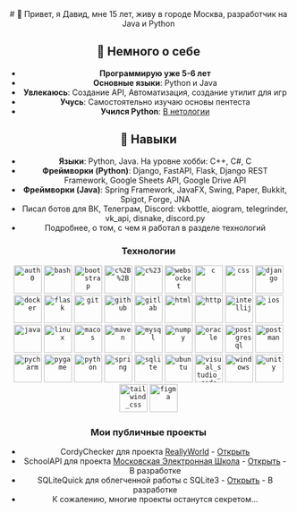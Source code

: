 <div align="center">
# 🧩 Привет, я Давид, мне 15 лет, живу в городе Москва, разработчик на Java и Python
<dev/>

## 🎯 Немного о себе
* **Программирую уже 5-6 лет**
* **Основные языки**: Python и Java
* **Увлекаюсь**: Создание API, Автоматизация, создание утилит для игр
* **Учусь**: Самостоятельно изучаю основы пентеста
* **Учился Python**: [В нетологии](https://netology.ru/programs/fullstack-python-dev)

## 💼 Навыки
* **Языки**: Python, Java. На уровне хобби: C++, C#, C
* **Фреймворки (Python)**: Django, FastAPI, Flask, Django REST Framework, Google Sheets API, Google Drive API
* **Фреймворки (Java)**: Spring Framework, JavaFX, Swing, Paper, Bukkit, Spigot, Forge, JNA
* Писал ботов для ВК, Телеграм, Discord: vkbottle, aiogram, telegrinder, vk_api, disnake, discord.py
* Подробнее, о том, с чем я работал в разделе технологий

### Технологии

<div align="center">
 	<code><img width="50" src="https://github.com/marwin1991/profile-technology-icons/blob/main/icons/auth0.png" alt="auth0" title="auth0"/></code>
	<code><img width="50" src="https://github.com/marwin1991/profile-technology-icons/blob/main/icons/bash.png" alt="bash" title="bash"/></code>
	<code><img width="50" src="https://github.com/marwin1991/profile-technology-icons/blob/main/icons/bootstrap.png" alt="bootstrap" title="bootstrap"/></code>
	<code><img width="50" src="https://github.com/marwin1991/profile-technology-icons/blob/main/icons/c%2B%2B.png" alt="c%2B%2B" title="c%2B%2B"/></code>
	<code><img width="50" src="https://github.com/marwin1991/profile-technology-icons/blob/main/icons/c%23.png" alt="c%23" title="c%23"/></code>
 	<code><img width="50" src="https://raw.githubusercontent.com/marwin1991/profile-technology-icons/refs/heads/main/icons/websocket.png" alt="websocket" title="websocket"/></code>
	<code><img width="50" src="https://github.com/marwin1991/profile-technology-icons/blob/main/icons/c.png" alt="c" title="c"/></code>
	<code><img width="50" src="https://github.com/marwin1991/profile-technology-icons/blob/main/icons/css.png" alt="css" title="css"/></code>
	<code><img width="50" src="https://github.com/marwin1991/profile-technology-icons/blob/main/icons/django.png" alt="django" title="django"/></code>
	<code><img width="50" src="https://github.com/marwin1991/profile-technology-icons/blob/main/icons/docker.png" alt="docker" title="docker"/></code>
	<code><img width="50" src="https://github.com/marwin1991/profile-technology-icons/blob/main/icons/flask.png" alt="flask" title="flask"/></code>
	<code><img width="50" src="https://github.com/marwin1991/profile-technology-icons/blob/main/icons/git.png" alt="git" title="git"/></code>
	<code><img width="50" src="https://github.com/marwin1991/profile-technology-icons/blob/main/icons/github.png" alt="github" title="github"/></code>
	<code><img width="50" src="https://github.com/marwin1991/profile-technology-icons/blob/main/icons/gitlab.png" alt="gitlab" title="gitlab"/></code>
	<code><img width="50" src="https://github.com/marwin1991/profile-technology-icons/blob/main/icons/html.png" alt="html" title="html"/></code>
	<code><img width="50" src="https://github.com/marwin1991/profile-technology-icons/blob/main/icons/http.png" alt="http" title="http"/></code>
	<code><img width="50" src="https://github.com/marwin1991/profile-technology-icons/blob/main/icons/intellij.png" alt="intellij" title="intellij"/></code>
	<code><img width="50" src="https://github.com/marwin1991/profile-technology-icons/blob/main/icons/ios.png" alt="ios" title="ios"/></code>
	<code><img width="50" src="https://github.com/marwin1991/profile-technology-icons/blob/main/icons/java.png" alt="java" title="java"/></code>
	<code><img width="50" src="https://github.com/marwin1991/profile-technology-icons/blob/main/icons/linux.png" alt="linux" title="linux"/></code>
 	<code><img width="50" src="https://github.com/marwin1991/profile-technology-icons/blob/main/icons/macos.png" alt="macos" title="macos"/></code>
  <code><img width="50" src="https://github.com/marwin1991/profile-technology-icons/blob/main/icons/maven.png" alt="maven" title="maven"/></code>
  <code><img width="50" src="https://github.com/marwin1991/profile-technology-icons/blob/main/icons/mysql.png" alt="mysql" title="mysql"/></code>
	<code><img width="50" src="https://github.com/marwin1991/profile-technology-icons/blob/main/icons/numpy.png" alt="numpy" title="numpy"/></code>
 	<code><img width="50" src="https://github.com/marwin1991/profile-technology-icons/blob/main/icons/oracle.png" alt="oracle" title="oracle"/></code>
	<code><img width="50" src="https://github.com/marwin1991/profile-technology-icons/blob/main/icons/postgresql.png" alt="postgresql" title="postgresql"/></code>
  <code><img width="50" src="https://github.com/marwin1991/profile-technology-icons/blob/main/icons/postman.png" alt="postman" title="postman"/></code>
	<code><img width="50" src="https://github.com/marwin1991/profile-technology-icons/blob/main/icons/pycharm.png" alt="pycharm" title="pycharm"/></code>
 	<code><img width="50" src="https://github.com/marwin1991/profile-technology-icons/blob/main/icons/pygame.png" alt="pygame" title="pygame"/></code>
  <code><img width="50" src="https://github.com/marwin1991/profile-technology-icons/blob/main/icons/python.png" alt="python" title="python"/></code>
  <code><img width="50" src="https://github.com/marwin1991/profile-technology-icons/blob/main/icons/spring.png" alt="spring" title="spring"/></code>
	<code><img width="50" src="https://github.com/marwin1991/profile-technology-icons/blob/main/icons/sqlite.png" alt="sqlite" title="sqlite"/></code>
 	<code><img width="50" src="https://github.com/marwin1991/profile-technology-icons/blob/main/icons/ubuntu.png" alt="ubuntu" title="ubuntu"/></code>
  <code><img width="50" src="https://github.com/marwin1991/profile-technology-icons/blob/main/icons/visual_studio_code.png" alt="visual_studio_code" title="visual_studio_code"/></code>
	<code><img width="50" src="https://raw.githubusercontent.com/marwin1991/profile-technology-icons/refs/heads/main/icons/windows.png" alt="windows" title="windows"/></code>
	<code><img width="50" src="https://raw.githubusercontent.com/marwin1991/profile-technology-icons/refs/heads/main/icons/unity.png" alt="unity" title="unity"/></code>
 	<code><img width="50" src="https://raw.githubusercontent.com/marwin1991/profile-technology-icons/refs/heads/main/icons/tailwind_css.png" alt="tailwind_css" title="tailwind_css"/></code>
  <code><img width="50" src="https://raw.githubusercontent.com/marwin1991/profile-technology-icons/refs/heads/main/icons/figma.png" alt="figma" title="figma"/></code>
</div>

### Мои публичные проекты
	
- CordyChecker для проекта [ReallyWorld](https://reallyworld.ru/) - [Открыть](https://github.com/DavidZhivaev/CordyChecker)
- SchoolAPI для проекта [Московская Электронная Школа](https://school.mos.ru) - [Открыть](https://github.com/DavidZhivaev/SchoolAPI) - В разработке
- SQLiteQuick для облегченной работы с SQLite3 - [Открыть](https://github.com/DavidZhivaev/SQLiteQuick) - В разработке
- К сожалению, многие проекты останутся секретом...
